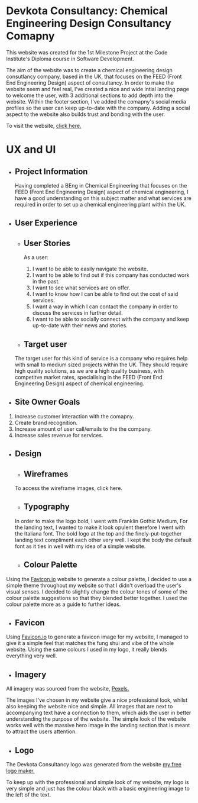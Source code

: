 # Devkota Consultancy: Chemical Engineering Design Consultancy Comapny

This website was created for the 1st Milestone Project at the Code Institute's Diploma course in Software Development.

The aim of the website was to create a chemical engineering design consutlancy company, based in the UK, that focuses on the FEED (Front End Engineering Design) aspect of consultancy. In order to make the website seem and feel real, I've created a nice and wide intial landing page to welcome the user, with 3 additional sections to add depth into the website. Within the footer section, I've added the comapny's social media profiles so the user can keep up-to-date with the company. Adding a social aspect to the website also builds trust and bonding with the user.

To visit the website, [click here.](https://tomes2000.github.io/devkota_consultancy/)

# UX and UI
* ## Project Information
  Having completed a BEng in Chemical Engineering that focuses on the FEED (Front End Engineering Design) aspect of chemical engineering, I have a good understanding on this subject matter and what services are required in order to set up a chemical engineering plant within the UK.

* ## User Experience
  * ## User Stories
    As a user: 
    1. I want to be able to easily navigate the website.
    2. I want to be able to find out if this company has conducted work in the past.
    3. I want to see what services are on offer.
    4. I want to know how I can be able to find out the cost of said services.
    5. I want a way in which I can contact the company in order to discuss the services in further detail.
    6. I want to be able to socially connect with the company and keep up-to-date with their news and stories.
   
   * ## Target user
   The target user for this kind of service is a company who requires help with small to medium sized projects within the UK. They should require high quality solutions, as we are a high quality business, with competitve market rates, specialising in the FEED (Front End Engineering Design) aspect of chemical engineering.
   
* ## Site Owner Goals
1. Increase customer interaction with the comapny.
2. Create brand recognition.
3. Increase amount of user call/emails to the the company.
4. Increase sales revenue for services.

* ## Design
  * ## Wireframes
  To access the wireframe images, click here.
  * ## Typography
  In order to make the logo bold, I went with Franklin Gothic Medium, For the landing text, I wanted to make it look opulent therefore I went with the Italiana font. The bold logo at the top and the finely-put-together landing text compliment each other very well. I kept the body the default font as it ties in well with my idea of a simple website.
  * ## Colour Palette
 Using the [Favicon.io](https://favicon.io/) website to generate a colour palette, I decided to use a simple theme throughout my website so that I didn't overload the user's visual senses. I decided to slightly change the colour tones of some of the colour palette suggestions so that they blended better together. I used  the colour palette more as a guide to further ideas.
 * ## Favicon 
 Using [Favicon.io](https://favicon.io/) to generate a favicon image for my website, I managed to give it a simple feel that matches the fung shui and vibe of the whole website. Using the same colours I used in my logo, it really blends everything very well.
 
 * ## Imagery
 All imagery was sourced from the website, [Pexels.](https://www.pexels.com/)
   
  The images I've chosen in my website give a nice professional look, whilst also keeping the website nice and simple. All images that are next to accompanying text have a connection to them, which aids the user in better understanding the purpose of the website. The simple look of the website works well with the massive hero image in the landing section that is meant to attract the users attention.
 * ## Logo
 The Devkota Consultancy logo was generated from the website  [my free logo maker.](https://myfreelogomaker.com/onboarding)
   
   To keep up with the professional and simple look of my website, my logo is very simple and just has the colour black with a basic engineering image to the left of the text. 
   
   
   

  
